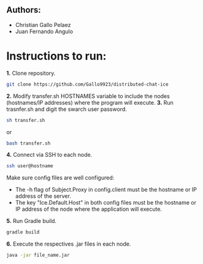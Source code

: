 ## Authors:
- Christian Gallo Pelaez
- Juan Fernando Angulo

# Instructions to run:

**1.** Clone repository.
```bash
git clone https://github.com/Gallo9923/distributed-chat-ice
````
**2.** Modify transfer.sh HOSTNAMES variable to include the nodes (hostnames/IP addresses) where the program will execute.
**3.** Run trasnfer.sh and digit the swarch user password.
```bash
sh transfer.sh
````
or
```bash
bash transfer.sh
````
**4.** Connect via SSH to each node.
```bash
ssh user@hostname
````
Make sure config files are well configured:

- The -h flag of Subject.Proxy in config.client must be the hostname or IP address of the server. 
- The key "Ice.Default.Host" in both config files must be the hostname or IP address of the node where the application will execute.

**5.** Run Gradle build.
```bash
gradle build
````
**6.** Execute the respectives .jar files in each node.
```bash
java -jar file_name.jar
````
